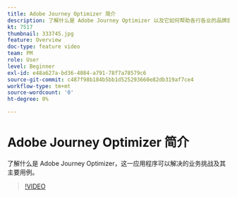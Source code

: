 ```yaml
---
title: Adobe Journey Optimizer 简介
description: 了解什么是 Adobe Journey Optimizer 以及它如何帮助各行各业的品牌提高 ROI 和应对重大营销挑战。
kt: 7517
thumbnail: 333745.jpg
feature: Overview
doc-type: feature video
team: PM
role: User
level: Beginner
exl-id: e48a627a-bd36-4084-a791-78f7a78579c6
source-git-commit: c487f98b184b5bb1d525293660e82db319af7ce4
workflow-type: tm+mt
source-wordcount: '0'
ht-degree: 0%

---
```


# Adobe Journey Optimizer 简介

了解什么是 Adobe Journey Optimizer，这一应用程序可以解决的业务挑战及其主要用例。

>[!VIDEO](https://video.tv.adobe.com/v/333745?quality=12)
